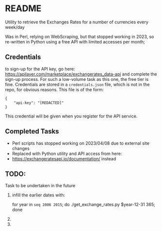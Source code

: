 # README

Utility to retrieve the Exchanges Rates for a number of currencies every week/day

Was in Perl, relying on WebScraping, but that stopped working in 2023, so re-written
in Python using a free API with limited accesses per month;

## Credentials
to sign-up for the API key, go here: https://apilayer.com/marketplace/exchangerates_data-api 
and complete the sign-up process. For such a low-volume task as this one, the 
free tier is fine.
Credentials are stored in a `credentials.json` file, which is not in the repo, for 
obvious reasons. This file is of the form:

    {
        "api-key": "[REDACTED]"
    }
This credential will be given when you register for the API service.

## Completed Tasks
 - Perl scripts has stopped working on 2023/04/08 due to external site changes
 - Replaced with Python utility and API access from here: 
 - https://exchangeratesapi.io/documentation/ instead

## TODO:
Task to be undertaken in the future
1. infill the earlier dates with:

    for year in `seq 2006 2015`; do ./get_exchange_rates.py $year-12-31 365; done
2.
3.
